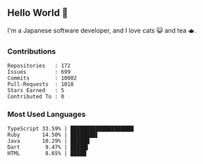 ## Hello World 👋

I'm a Japanese software developer, and I love cats 😺 and tea 🫖.

### Contributions

    Repositories   : 172
    Issues         : 699
    Commits        : 10002
    Pull-Requests  : 1018
    Stars Earned   : 5
    Contributed To : 0

### Most Used Languages

    TypeScript 33.59% | ████████████████████
    Ruby       14.50% | ████████▌
    Java       10.29% | ██████
    Dart        9.47% | █████▌
    HTML        8.65% | █████
